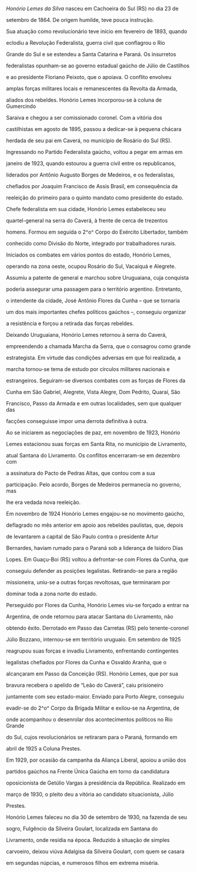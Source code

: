 

*Honório Lemes da Silva* nasceu em Cachoeira do Sul (RS) no dia 23 de

setembro de 1864. De origem humilde, teve pouca instrução.



Sua atuação como revolucionário teve início em fevereiro de 1893, quando

eclodiu a Revolução Federalista, guerra civil que conflagrou o Rio

Grande do Sul e se estendeu a Santa Catarina e Paraná. Os insurretos

federalistas opunham-se ao governo estadual gaúcho de Júlio de Castilhos

e ao presidente Floriano Peixoto, que o apoiava. O conflito envolveu

amplas forças militares locais e remanescentes da Revolta da Armada,

aliados dos rebeldes. Honório Lemes incorporou-se à coluna de Gumercindo

Saraiva e chegou a ser comissionado coronel. Com a vitória dos

castilhistas em agosto de 1895, passou a dedicar-se à pequena chácara

herdada de seu pai em Caverá, no município de Rosário do Sul (RS).



Ingressando no Partido Federalista gaúcho, voltou a pegar em armas em

janeiro de 1923, quando estourou a guerra civil entre os republicanos,

liderados por Antônio Augusto Borges de Medeiros, e os federalistas,

chefiados por Joaquim Francisco de Assis Brasil, em consequência da

reeleição do primeiro para o quinto mandato como presidente do estado.

Chefe federalista em sua cidade, Honório Lemes estabeleceu seu

quartel-general na serra do Caverá, à frente de cerca de trezentos

homens. Formou em seguida o 2^o^ Corpo do Exército Libertador, também

conhecido como Divisão do Norte, integrado por trabalhadores rurais.



Iniciados os combates em vários pontos do estado, Honório Lemes,

operando na zona oeste, ocupou Rosário do Sul, Vacaiquá e Alegrete.

Assumiu a patente de general e marchou sobre Uruguaiana, cuja conquista

poderia assegurar uma passagem para o território argentino. Entretanto,

o intendente da cidade, José Antônio Flores da Cunha – que se tornaria

um dos mais importantes chefes políticos gaúchos –, conseguiu organizar

a resistência e forçou a retirada das forças rebeldes.



Deixando Uruguaiana, Honório Lemes retornou à serra do Caverá,

empreendendo a chamada Marcha da Serra, que o consagrou como grande

estrategista. Em virtude das condições adversas em que foi realizada, a

marcha tornou-se tema de estudo por círculos militares nacionais e

estrangeiros. Seguiram-se diversos combates com as forças de Flores da

Cunha em São Gabriel, Alegrete, Vista Alegre, Dom Pedrito, Quaraí, São

Francisco, Passo da Armada e em outras localidades, sem que qualquer das

facções conseguisse impor uma derrota definitiva à outra.



Ao se iniciarem as negociações de paz, em novembro de 1923, Honório

Lemes estacionou suas forças em Santa Rita, no município de Livramento,

atual Santana do Livramento. Os conflitos encerraram-se em dezembro com

a assinatura do Pacto de Pedras Altas, que contou com a sua

participação. Pelo acordo, Borges de Medeiros permanecia no governo, mas

lhe era vedada nova reeleição.



Em novembro de 1924 Honório Lemes engajou-se no movimento gaúcho,

deflagrado no mês anterior em apoio aos rebeldes paulistas, que, depois

de levantarem a capital de São Paulo contra o presidente Artur

Bernardes, haviam rumado para o Paraná sob a liderança de Isidoro Dias

Lopes. Em Guaçu-Boi (RS) voltou a defrontar-se com Flores da Cunha, que

conseguiu defender as posições legalistas. Retirando-se para a região

missioneira, uniu-se a outras forças revoltosas, que terminaram por

dominar toda a zona norte do estado.



Perseguido por Flores da Cunha, Honório Lemes viu-se forçado a entrar na

Argentina, de onde retornou para atacar Santana do Livramento, não

obtendo êxito. Derrotado em Passo das Carretas (RS) pelo tenente-coronel

Júlio Bozzano, internou-se em território uruguaio. Em setembro de 1925

reagrupou suas forças e invadiu Livramento, enfrentando contingentes

legalistas chefiados por Flores da Cunha e Osvaldo Aranha, que o

alcançaram em Passo da Conceição (RS). Honório Lemes, que por sua

bravura recebera o apelido de “Leão do Caverá”, caiu prisioneiro

juntamente com seu estado-maior. Enviado para Porto Alegre, conseguiu

evadir-se do 2^o^ Corpo da Brigada Militar e exilou-se na Argentina, de

onde acompanhou o desenrolar dos acontecimentos políticos no Rio Grande

do Sul, cujos revolucionários se retiraram para o Paraná, formando em

abril de 1925 a Coluna Prestes.



Em 1929, por ocasião da campanha da Aliança Liberal, apoiou a união dos

partidos gaúchos na Frente Única Gaúcha em torno da candidatura

oposicionista de Getúlio Vargas à presidência da República. Realizado em

março de 1930, o pleito deu a vitória ao candidato situacionista, Júlio

Prestes.



Honório Lemes faleceu no dia 30 de setembro de 1930, na fazenda de seu

sogro, Fulgêncio da Silveira Goulart, localizada em Santana do

Livramento, onde residia na época. Reduzido à situação de simples

carvoeiro, deixou viúva Adalgisa da Silveira Goulart, com quem se casara

em segundas núpcias, e numerosos filhos em extrema miséria.



